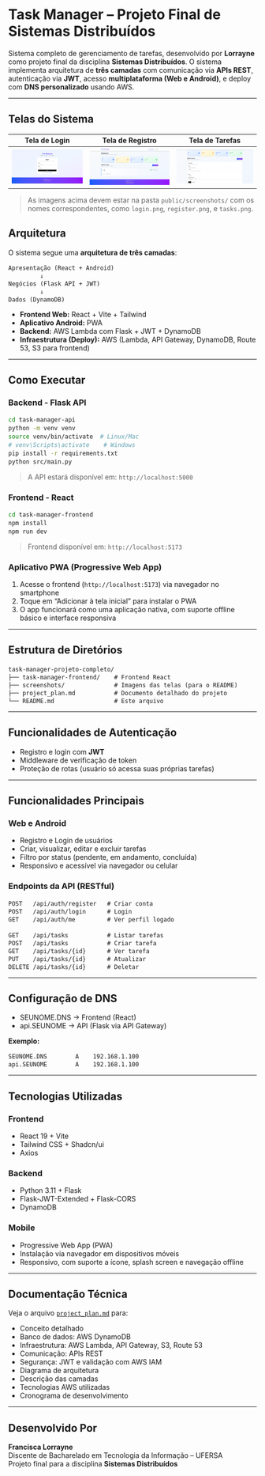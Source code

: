 # Task Manager – Projeto Final de Sistemas Distribuídos

Sistema completo de gerenciamento de tarefas, desenvolvido por **Lorrayne** como projeto final da disciplina **Sistemas Distribuídos**. O sistema implementa arquitetura de **três camadas** com comunicação via **APIs REST**, autenticação via **JWT**, acesso **multiplataforma (Web e Android)**, e deploy com **DNS personalizado** usando AWS.

---

## Telas do Sistema

| Tela de Login | Tela de Registro | Tela de Tarefas |
|---------------|------------------|------------------|
| ![Login](task-manager-frontend/public/screenshots/login.png) | ![Register](task-manager-frontend/public/screenshots/register.png) | ![Tasks](task-manager-frontend/public/screenshots/tasks.png) |


> As imagens acima devem estar na pasta `public/screenshots/` com os nomes correspondentes, como `login.png`, `register.png`, e `tasks.png`.

## Arquitetura

O sistema segue uma **arquitetura de três camadas**:

```
Apresentação (React + Android)
         ↓
Negócios (Flask API + JWT)
         ↓
Dados (DynamoDB)
```

- **Frontend Web:** React + Vite + Tailwind  
- **Aplicativo Android:** PWA
- **Backend:** AWS Lambda com Flask + JWT + DynamoDB  
- **Infraestrutura (Deploy):** AWS (Lambda, API Gateway, DynamoDB, Route 53, S3 para frontend)

---

## Como Executar

### Backend - Flask API
```bash
cd task-manager-api
python -m venv venv
source venv/bin/activate  # Linux/Mac
# venv\Scripts\activate    # Windows
pip install -r requirements.txt
python src/main.py
```
> A API estará disponível em: `http://localhost:5000`

### Frontend - React
```bash
cd task-manager-frontend
npm install
npm run dev
```
> Frontend disponível em: `http://localhost:5173`

### Aplicativo PWA (Progressive Web App)
1. Acesse o frontend (`http://localhost:5173`) via navegador no smartphone  
2. Toque em “Adicionar à tela inicial” para instalar o PWA  
3. O app funcionará como uma aplicação nativa, com suporte offline básico e interface responsiva

---

## Estrutura de Diretórios

```
task-manager-projeto-completo/
├── task-manager-frontend/    # Frontend React
├── screenshots/              # Imagens das telas (para o README)
├── project_plan.md           # Documento detalhado do projeto
└── README.md                 # Este arquivo
```

---

## Funcionalidades de Autenticação

- Registro e login com **JWT**
- Middleware de verificação de token
- Proteção de rotas (usuário só acessa suas próprias tarefas)

---

## Funcionalidades Principais

### Web e Android

- Registro e Login de usuários  
- Criar, visualizar, editar e excluir tarefas  
- Filtro por status (pendente, em andamento, concluída)  
- Responsivo e acessível via navegador ou celular  

### Endpoints da API (RESTful)

```http
POST   /api/auth/register   # Criar conta
POST   /api/auth/login      # Login
GET    /api/auth/me         # Ver perfil logado

GET    /api/tasks           # Listar tarefas
POST   /api/tasks           # Criar tarefa
GET    /api/tasks/{id}      # Ver tarefa
PUT    /api/tasks/{id}      # Atualizar
DELETE /api/tasks/{id}      # Deletar
```

---

## Configuração de DNS

- SEUNOME.DNS → Frontend (React)  
- api.SEUNOME → API (Flask via API Gateway)

**Exemplo:**
```
SEUNOME.DNS        A    192.168.1.100
api.SEUNOME        A    192.168.1.100
```

---

## Tecnologias Utilizadas

### Frontend
- React 19 + Vite
- Tailwind CSS + Shadcn/ui
- Axios

### Backend
- Python 3.11 + Flask
- Flask-JWT-Extended + Flask-CORS
- DynamoDB

### Mobile
- Progressive Web App (PWA)
- Instalação via navegador em dispositivos móveis
- Responsivo, com suporte a ícone, splash screen e navegação offline

---

## Documentação Técnica

Veja o arquivo [`project_plan.md`](./project_plan.md) para:

- Conceito detalhado
- Banco de dados: AWS DynamoDB
- Infraestrutura: AWS Lambda, API Gateway, S3, Route 53
- Comunicação: APIs REST
- Segurança: JWT e validação com AWS IAM
- Diagrama de arquitetura
- Descrição das camadas
- Tecnologias AWS utilizadas
- Cronograma de desenvolvimento

---

## Desenvolvido Por

**Francisca Lorrayne**  
Discente de Bacharelado em Tecnologia da Informação – UFERSA  
Projeto final para a disciplina **Sistemas Distribuídos**